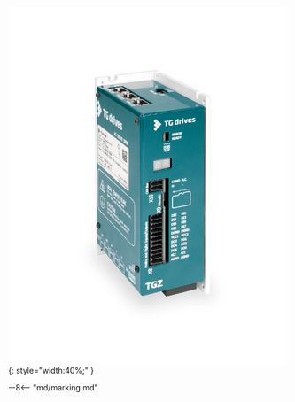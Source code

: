 ![TGZ-48-13 pic](../../../../source/img/photo_TGZ-S-48-50_100.webp){: style="width:40%;" }

--8<-- "md/marking.md"
